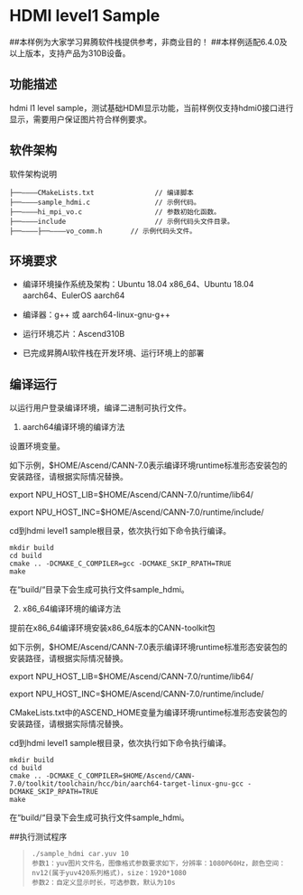 # HDMI level1 Sample

##本样例为大家学习昇腾软件栈提供参考，非商业目的！
##本样例适配6.4.0及以上版本，支持产品为310B设备。

## 功能描述
hdmi l1 level sample，测试基础HDMI显示功能，当前样例仅支持hdmi0接口进行显示，需要用户保证图片符合样例要求。

## 软件架构
软件架构说明
```
├──————CMakeLists.txt               // 编译脚本
├──————sample_hdmi.c                // 示例代码。
├──————hi_mpi_vo.c                  // 参数初始化函数。
├──————include                      // 示例代码头文件目录。
├──————├──————vo_comm.h       // 示例代码头文件。
```
## 环境要求

- 编译环境操作系统及架构：Ubuntu 18.04 x86_64、Ubuntu 18.04 aarch64、EulerOS aarch64

- 编译器：g++ 或 aarch64-linux-gnu-g++

- 运行环境芯片：Ascend310B

- 已完成昇腾AI软件栈在开发环境、运行环境上的部署

## 编译运行

以运行用户登录编译环境，编译二进制可执行文件。

1. aarch64编译环境的编译方法

设置环境变量。

如下示例，$HOME/Ascend/CANN-7.0表示编译环境runtime标准形态安装包的安装路径，请根据实际情况替换。

export NPU_HOST_LIB=$HOME/Ascend/CANN-7.0/runtime/lib64/

export NPU_HOST_INC=$HOME/Ascend/CANN-7.0/runtime/include/

cd到hdmi level1 sample根目录，依次执行如下命令执行编译。
```
mkdir build
cd build
cmake .. -DCMAKE_C_COMPILER=gcc -DCMAKE_SKIP_RPATH=TRUE
make
```
在“build/“目录下会生成可执行文件sample_hdmi。

2. x86_64编译环境的编译方法

提前在x86_64编译环境安装x86_64版本的CANN-toolkit包

如下示例，$HOME/Ascend/CANN-7.0表示编译环境runtime标准形态安装包的安装路径，请根据实际情况替换。

export NPU_HOST_LIB=$HOME/Ascend/CANN-7.0/runtime/lib64/

export NPU_HOST_INC=$HOME/Ascend/CANN-7.0/runtime/include/

CMakeLists.txt中的ASCEND_HOME变量为编译环境runtime标准形态安装包的安装路径，请根据实际情况替换。

cd到hdmi level1 sample根目录，依次执行如下命令执行编译。
```
mkdir build
cd build
cmake .. -DCMAKE_C_COMPILER=$HOME/Ascend/CANN-7.0/toolkit/toolchain/hcc/bin/aarch64-target-linux-gnu-gcc -DCMAKE_SKIP_RPATH=TRUE
make
```
在“build/“目录下会生成可执行文件sample_hdmi。

##执行测试程序

>     ./sample_hdmi car.yuv 10
>     参数1：yuv图片文件名，图像格式参数要求如下，分辨率：1080P60Hz，颜色空间：nv12(属于yuv420系列格式)，size：1920*1080
>     参数2：自定义显示时长，可选参数，默认为10s